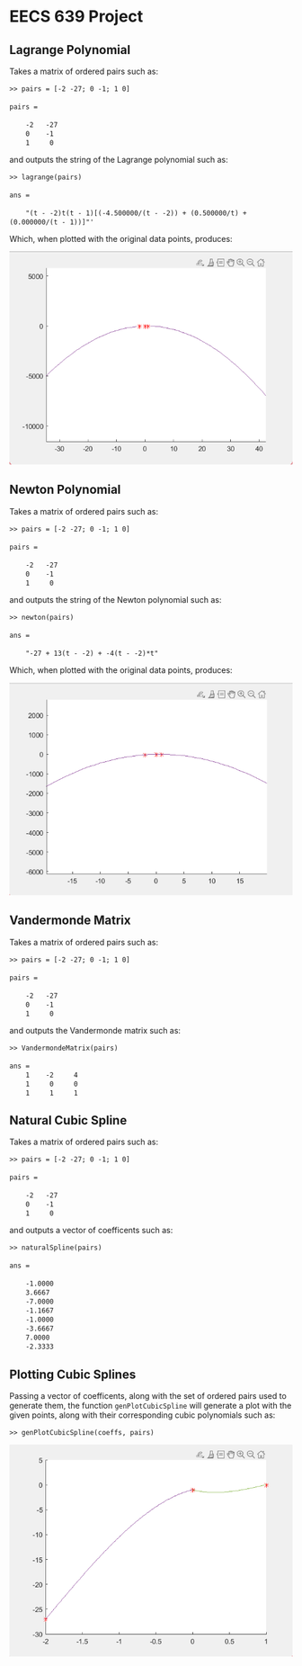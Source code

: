 # EECS 639 Project

## Lagrange Polynomial
Takes a matrix of ordered pairs such as:

    >> pairs = [-2 -27; 0 -1; 1 0]

    pairs =

        -2   -27
        0    -1
        1     0
and outputs the string of the Lagrange polynomial such as:

    >> lagrange(pairs)
    
    ans = 

        "(t - -2)t(t - 1)[(-4.500000/(t - -2)) + (0.500000/t) + (0.000000/(t - 1))]"'
Which, when plotted with the original data points, produces:

![Lagrange Plot](/sample_imgs/lagrange_sample.png?raw=true "Lagrange Sample Plot")

## Newton Polynomial
Takes a matrix of ordered pairs such as:

    >> pairs = [-2 -27; 0 -1; 1 0]

    pairs =

        -2   -27
        0    -1
        1     0
and outputs the string of the Newton polynomial such as:

	>> newton(pairs)

	ans = 

		"-27 + 13(t - -2) + -4(t - -2)*t"
Which, when plotted with the original data points, produces:

![Newton Plot](/sample_imgs/newton_sample.png?raw=true "Newton Sample Plot")

## Vandermonde Matrix
Takes a matrix of ordered pairs such as:

    >> pairs = [-2 -27; 0 -1; 1 0]

    pairs =

        -2   -27
        0    -1
        1     0
and outputs the Vandermonde matrix such as:

	>> VandermondeMatrix(pairs)
	
	ans =
	    1    -2     4
	    1     0     0
	    1     1     1

## Natural Cubic Spline
Takes a matrix of ordered pairs such as:

    >> pairs = [-2 -27; 0 -1; 1 0]

    pairs =

        -2   -27
        0    -1
        1     0
and outputs a vector of coefficents such as:

    >> naturalSpline(pairs)

    ans =

        -1.0000
        3.6667
        -7.0000
        -1.1667
        -1.0000
        -3.6667
        7.0000
        -2.3333

## Plotting Cubic Splines
Passing a vector of coefficents, along with the set of ordered pairs used to generate them, the function `genPlotCubicSpline` will generate a plot with the given points, along with their corresponding cubic polynomials such as:

    >> genPlotCubicSpline(coeffs, pairs)

![natCubicSpline Plot](/sample_imgs/naturalSpline_sample.png?raw=true "Natural Cubic Spline Sample Plot")